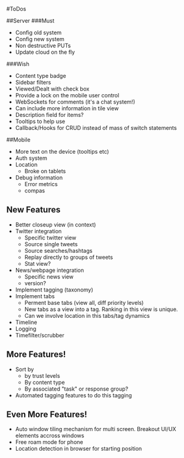 #ToDos

##Server
###Must
* Config old system
* Config new system
* Non destructive PUTs
* Update cloud on the fly

###Wish
* Content type badge
* Sidebar filters
* Viewed/Dealt with check box
* Provide a lock on the mobile user control
* WebSockets for comments (it's a chat system!)
* Can include more information in tile view
* Description field for items?
* Tooltips to help use
* Callback/Hooks for CRUD instead of mass of switch statements

##Mobile
* More text on the device (tooltips etc)
* Auth system
* Location
	* Broke on tablets
* Debug information
	* Error metrics
	* compas

## New Features
* Better closeup view (in context)
* Twitter integration
	* Specific twitter view
	* Source single tweets
	* Source searches/hashtags
	* Replay directly to groups of tweets
	* Stat view?
* News/webpage integration
	* Specific news view
	* version?
* Implement tagging (taxonomy)
* Implement tabs
	* Perment base tabs (view all, diff priority levels)
	* New tabs as a view into a tag. Ranking in this view is unique.
	* Can we involve location in this tabs/tag dynamics
* Timeline
* Logging
* Timefilter/scrubber

## More Features!
* Sort by
	* by trust levels
	* By content type
	* By associated "task" or response group?
* Automated tagging features to do this tagging

## Even More Features!
* Auto window tiling mechanism for multi screen. Breakout UI/UX elements accross windows
* Free roam mode for phone
* Location detection in browser for starting position